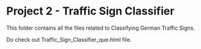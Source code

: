 # Project 2 - Traffic Sign Classifier

This folder contains all the files related to Classifying German Traffic Signs.

Do check out Traffic_Sign_Classifier_que.html file.

